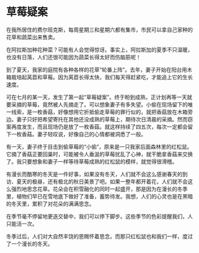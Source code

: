 # 草莓疑案

在我所居住的费尔班克斯，每周星期三和星期六都有集市，市民可以拿自己家种的花草和蔬菜出来售卖。 

在阿拉斯加种花种菜？可能有人会觉得惊讶。事实上，阿拉斯加的夏季不只温暖，也没有日落，人们还很可能因为蔬菜长得太好而伤脑筋呢！ 

到了夏天，我家的庭院有各种各样的花草“轮番上阵”。去年，妻子开始在阳台用木箱栽培起莴苣和草莓。因为莴苣长得太快，我们每天得赶紧吃，才能追上它的生长速度。 

可在七月的某一天，发生了第一起“草莓疑案”。终于盼到成熟，正计划再等一天就要采摘的草莓，竟然被人先摘走了。可以想象妻子有多失望。小偷在现场留下的唯一线索，是一枚香菇，好像想用它折抵偷走草莓的罪行似的，就把香菇放在木箱旁边。妻子只好把希望寄托在其他还没成熟的草莓上，期待次日清晨的采摘。然而窃案再度发生，而且现场仍是放了一枚香菇。就这样持续了四五次，每次一定都会留下一枚香菇。妻子轻叹说，好像自己的心情都被洞悉了一般。 

有一天，妻子终于目击到偷草莓的“小偷”，原来是一只我家后面森林里的红松鼠。它摘了香菇正要回巢时，可能被令人垂涎的草莓扰乱了心神，就干脆拿香菇来交换了。我只要想象和妻子一样等待草莓成熟的红松鼠的模样，就觉得很滑稽。 

有漫长而酷寒的冬天是一件好事，如果没有冬天，人们就不会这么感谢春天的到访、夏天的极昼，还有极北的秋日美景了吧。如果一整年都开着花，人们就不会这么强烈地思念花草。花朵会在积雪融化的同时一起盛开，那是因为在漫长的冬季里，植物们早已在雪地底下做好了准备，蓄势待发。我想，人们的心灵也是在黑暗的冬天里，累积了对花朵的满满思念。 

在季节毫不停留地更迭交替中，我们可以停下脚步。这些季节的色彩提醒我们，人只能活一次。 

冬季过后，人们对大自然丰饶的恩赐怀着思念。而那只红松鼠也和我们一样，度过了一个漫长的冬天。